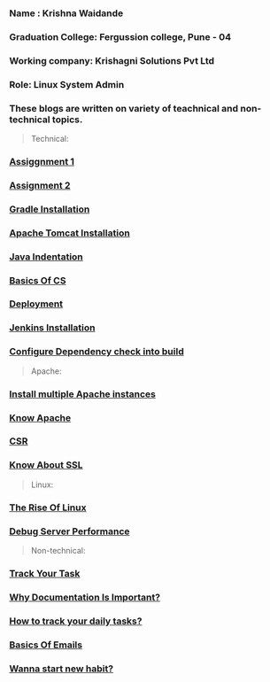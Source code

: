 
### Name : Krishna Waidande
### Graduation College: Fergussion college, Pune - 04
### Working company: Krishagni Solutions Pvt Ltd
### Role: Linux System Admin
### These blogs are written on variety of teachnical and non-technical topics.   

> Technical:

### [Assiggnment 1](https://krishna-waidande.github.io//Assignment1) 
### [Assignment 2](https://krishna-waidande.github.io//Assignment2)
### [Gradle Installation](https://krishna-waidande.github.io//gradle)
### [Apache Tomcat Installation](https://krishna-waidande.github.io//tomcat)
### [Java Indentation](https://krishna-waidande.github.io//JavaIndentation)
### [Basics Of CS](https://krishna-waidande.github.io/cs_basic)
### [Deployment](https://krishna-waidande.github.io/Deployment)
### [Jenkins Installation](https://krishna-waidande.github.io//Jenkins)
### [Configure Dependency check into build](https://krishna-waidande.github.io//dependencycheck)

> Apache:

### [Install multiple Apache instances](https://krishna-waidande.github.io//Multiple_Apache)
### [Know Apache](https://krishna-waidande.github.io//Apache)
### [CSR](https://krishna-waidande.github.io/CSR)
### [Know About SSL](https://krishna-waidande.github.io/SSL_working)

> Linux:

### [The Rise Of Linux](https://krishna-waidande.github.io/know_linux)
### [Debug Server Performance](https://krishna-waidande.github.io/system_statistic)

> Non-technical:

### [Track Your Task](https://krishna-waidande.github.io/trello)
### [Why Documentation Is Important?](https://krishna-waidande.github.io/document)
### [How to track your daily tasks?](https://krishna-waidande.github.io/trello)
### [Basics Of Emails](https://krishna-waidande.github.io/Email)
### [Wanna start new habit?](https://krishna-waidande.github.io/habit)

